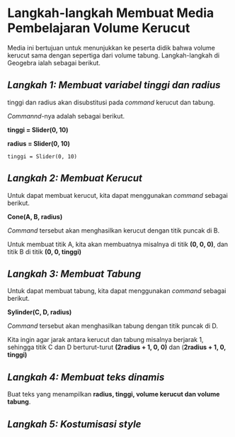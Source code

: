 # Langkah-langkah Membuat Media Pembelajaran Volume Kerucut

Media ini bertujuan untuk menunjukkan ke peserta didik bahwa volume kerucut sama dengan sepertiga dari volume tabung. Langkah-langkah di Geogebra ialah sebagai berikut.

## *Langkah 1: Membuat variabel tinggi dan radius*

tinggi dan radius akan disubstitusi pada *command* kerucut dan tabung.

*Commannd*-nya adalah sebagai berikut.

**tinggi = Slider(0, 10)**

**radius = Slider(0, 10)**

```
tinggi = Slider(0, 10)
```



## *Langkah 2: Membuat Kerucut*

Untuk dapat membuat kerucut, kita dapat menggunakan *command*  sebagai berikut.

**Cone(A, B, radius)**

*Command* tersebut akan menghasilkan kerucut dengan titik puncak di B.

Untuk membuat titik A, kita akan membuatnya misalnya di titik **(0, 0, 0)**, dan titik B di titik **(0, 0, tinggi)**



## *Langkah 3: Membuat Tabung*

Untuk dapat membuat tabung, kita dapat menggunakan *command* sebagai berikut.

**Sylinder(C, D, radius)**

*Command* tersebut akan menghasilkan tabung dengan titik puncak di D.

Kita ingin agar jarak antara kerucut dan tabung misalnya berjarak 1, sehingga titik C dan D berturut-turut **(2radius + 1, 0, 0)** dan (**2radius + 1, 0, tinggi)**



## *Langkah 4: Membuat teks dinamis*

Buat teks yang menampilkan **radius, tinggi, volume kerucut dan volume tabung**.



## *Langkah 5: Kostumisasi style*





